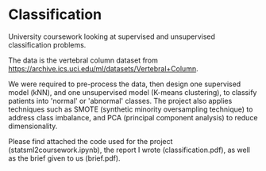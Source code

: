 # Classification
University coursework looking at supervised and unsupervised classification problems.

The data is the vertebral column dataset from https://archive.ics.uci.edu/ml/datasets/Vertebral+Column. 

We were required to pre-process the data, then design one supervised model (kNN), and one unsupervised model (K-means clustering), to classify patients into 'normal' or 'abnormal' classes. The project also applies techniques such as SMOTE (synthetic minority oversampling technique) to address class imbalance, and PCA (principal component analysis) to reduce dimensionality.

Please find attached the code used for the project (statsml2coursework.ipynb), the report I wrote (classification.pdf), as well as the brief given to us (brief.pdf).
